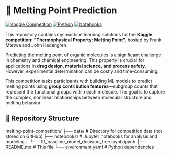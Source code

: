 # 🧊 Melting Point Prediction

[![Kaggle Competition](https://img.shields.io/badge/Kaggle-Competition-20BEFF?logo=kaggle)](https://www.kaggle.com/competitions/melting-point)
[![Python](https://img.shields.io/badge/Python-3.8%2B-blue?logo=python)](https://www.python.org/)
[![Notebooks](https://img.shields.io/badge/Notebooks-Jupyter%2BColab-orange?logo=jupyter)](https://jupyter.org/)

This repository contains my machine learning solutions for the **Kaggle competition: "Thermophysical Property: Melting Point"**, hosted by Frank Mtetwa and John Hedengren.

Predicting the melting point of organic molecules is a significant challenge in chemistry and chemical engineering. This property is crucial for applications in **drug design, material science, and process safety**. However, experimental determination can be costly and time-consuming.

This competition tasks participants with building ML models to predict melting points using **group contribution features**—subgroup counts that represent the functional groups within each molecule. The goal is to capture the complex, nonlinear relationships between molecular structure and melting behavior.

## 📁 Repository Structure

melting-point-competition/
├── data/ # Directory for competition data (not stored on GitHub)
├── notebooks/ # Jupyter notebooks for analysis and modeling
│ └── 01_baseline_model_decision_tree.ipynb.ipynb
├── README.md # This file
└── environment.yaml # Python dependencies